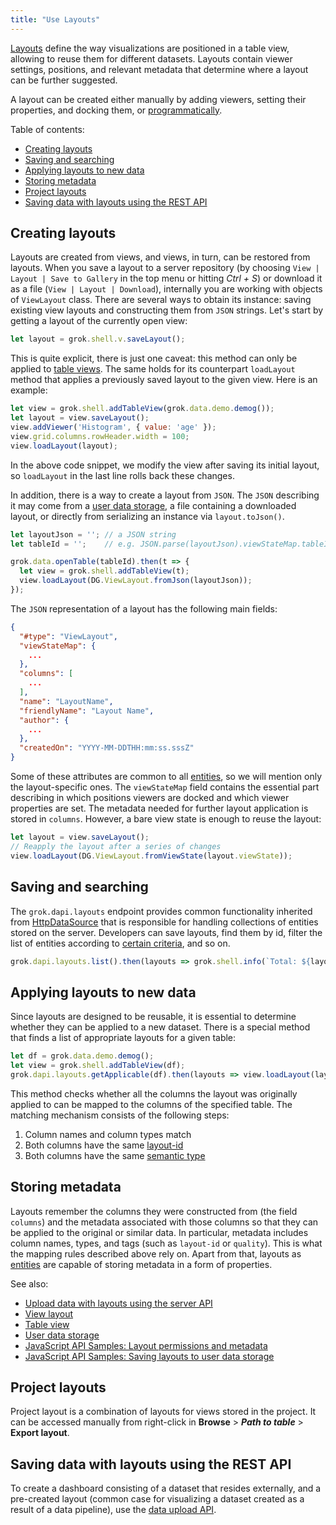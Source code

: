 ```yaml
---
title: "Use Layouts"
---
```


[Layouts](../../../visualize/view-layout.md) define the way visualizations are positioned in a table view, allowing to
reuse them for different datasets. Layouts contain viewer settings, positions, and relevant metadata that determine
where a layout can be further suggested.

A layout can be created either manually by adding viewers, setting their properties, and docking them,
or [programmatically](../viewers/manipulate-viewers.md).

Table of contents:

- [Creating layouts](#creating-layouts)
- [Saving and searching](#saving-and-searching)
- [Applying layouts to new data](#applying-layouts-to-new-data)
- [Storing metadata](#storing-metadata)
- [Project layouts](#project-layouts)
- [Saving data with layouts using the REST API](#saving-data-with-layouts-using-the-rest-api)

## Creating layouts

Layouts are created from views, and views, in turn, can be restored from layouts. When you save a layout to a server
repository (by choosing `View | Layout | Save to Gallery` in the top menu or hitting _Ctrl + S_) or download it as a
file (`View | Layout | Download`), internally you are working with objects of `ViewLayout` class. There are several ways
to obtain its instance: saving existing view layouts and constructing them from `JSON` strings. Let's start by getting a
layout of the currently open view:

```js
let layout = grok.shell.v.saveLayout();
```

This is quite explicit, there is just one caveat: this method can only be applied to
[table views](../../../datagrok/navigation/views/table-view.md). The same holds for its counterpart `loadLayout`
method that applies a previously saved layout to the given view. Here is an example:

```js
let view = grok.shell.addTableView(grok.data.demo.demog());
let layout = view.saveLayout();
view.addViewer('Histogram', { value: 'age' });
view.grid.columns.rowHeader.width = 100;
view.loadLayout(layout);
```

In the above code snippet, we modify the view after saving its initial layout, so
`loadLayout` in the last line rolls back these changes.

In addition, there is a way to create a layout from `JSON`. The `JSON` describing it may come from a
[user data storage](https://public.datagrok.ai/js/samples/ui/views/layouts), a file containing a downloaded layout, or
directly from serializing an instance via `layout.toJson()`.

```js
let layoutJson = ''; // a JSON string
let tableId = '';    // e.g. JSON.parse(layoutJson).viewStateMap.tableId

grok.data.openTable(tableId).then(t => {
  let view = grok.shell.addTableView(t);
  view.loadLayout(DG.ViewLayout.fromJson(layoutJson));
});
```

The `JSON` representation of a layout has the following main fields:

```json
{
  "#type": "ViewLayout",
  "viewStateMap": {
    ...
  },
  "columns": [
    ...
  ],
  "name": "LayoutName",
  "friendlyName": "Layout Name",
  "author": {
    ...
  },
  "createdOn": "YYYY-MM-DDTHH:mm:ss.sssZ"
}
```

Some of these attributes are common to all [entities](../../../datagrok/concepts/objects.md), so we will mention only the
layout-specific ones. The `viewStateMap` field contains the essential part describing in which positions viewers are
docked and which viewer properties are set. The metadata needed for further layout application is stored in `columns`.
However, a bare view state is enough to reuse the layout:

```js
let layout = view.saveLayout();
// Reapply the layout after a series of changes
view.loadLayout(DG.ViewLayout.fromViewState(layout.viewState));
```

## Saving and searching

The `grok.dapi.layouts` endpoint provides common functionality inherited from
[HttpDataSource](https://datagrok.ai/js-api/dg/classes/HttpDataSource) that is responsible for handling collections of
entities stored on the server. Developers can save layouts, find them by id, filter the list of entities according
to [certain criteria](../../datagrok/navigation/views/table-view#search), and so on.

```js
grok.dapi.layouts.list().then(layouts => grok.shell.info(`Total: ${layouts.length}`));
```

## Applying layouts to new data

Since layouts are designed to be reusable, it is essential to determine whether they can be applied to a new dataset.
There is a special method that finds a list of appropriate layouts for a given table:

```js
let df = grok.data.demo.demog();
let view = grok.shell.addTableView(df);
grok.dapi.layouts.getApplicable(df).then(layouts => view.loadLayout(layouts[0]));
```

This method checks whether all the columns the layout was originally applied to can be mapped to the columns of the
specified table. The matching mechanism consists of the following steps:

1. Column names and column types match
2. Both columns have the same [layout-id](../../../govern/catalog/tags.md#layout-id)
3. Both columns have the same [semantic type](../../../govern/catalog/tags.md#quality)

## Storing metadata

Layouts remember the columns they were constructed from (the field `columns`) and the metadata associated with those
columns so that they can be applied to the original or similar data. In particular, metadata includes column names,
types, and tags (such as `layout-id` or `quality`). This is what the mapping rules described above rely on. Apart from
that, layouts as
[entities](../../../datagrok/concepts/objects.md) are capable of storing metadata in a form of properties.

See also:

- [Upload data with layouts using the server API](../data/upload-data.md#layout)
- [View layout](../../../visualize/view-layout.md)
- [Table view](../../../datagrok/navigation/views/table-view.md)
- [User data storage](../data/user-settings-storage.md)
- [JavaScript API Samples: Layout permissions and metadata](https://public.datagrok.ai/js/samples/dapi/layouts-and-permissions)
- [JavaScript API Samples: Saving layouts to user data storage](https://public.datagrok.ai/js/samples/ui/views/layouts)

## Project layouts

Project layout is a combination of layouts for views stored in the project. It can be accessed manually from right-click in **Browse** > **_Path to table_** > **Export layout**. 

## Saving data with layouts using the REST API

To create a dashboard consisting of a dataset that resides externally, and a pre-created layout
(common case for visualizing a dataset created as a result of a data pipeline), use
the [data upload API](../../packages/rest-api.md).
